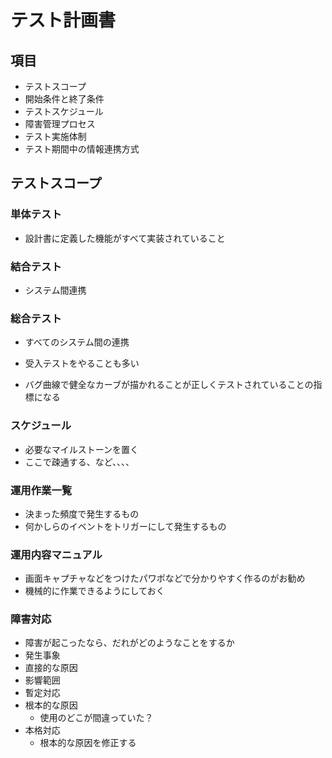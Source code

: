 # テスト計画書
## 項目
- テストスコープ
- 開始条件と終了条件
- テストスケジュール
- 障害管理プロセス
- テスト実施体制
- テスト期間中の情報連携方式

## テストスコープ
### 単体テスト
- 設計書に定義した機能がすべて実装されていること

### 結合テスト
- システム間連携
### 総合テスト
- すべてのシステム間の連携

- 受入テストをやることも多い

- バグ曲線で健全なカーブが描かれることが正しくテストされていることの指標になる

### スケジュール
- 必要なマイルストーンを置く
- ここで疎通する、など、、、、

### 運用作業一覧
- 決まった頻度で発生するもの
- 何かしらのイベントをトリガーにして発生するもの
### 運用内容マニュアル
- 画面キャプチャなどをつけたパワポなどで分かりやすく作るのがお勧め
- 機械的に作業できるようにしておく

### 障害対応
- 障害が起こったなら、だれがどのようなことをするか
- 発生事象
- 直接的な原因
- 影響範囲
- 暫定対応
- 根本的な原因
  - 使用のどこが間違っていた？
- 本格対応
  - 根本的な原因を修正する
 
